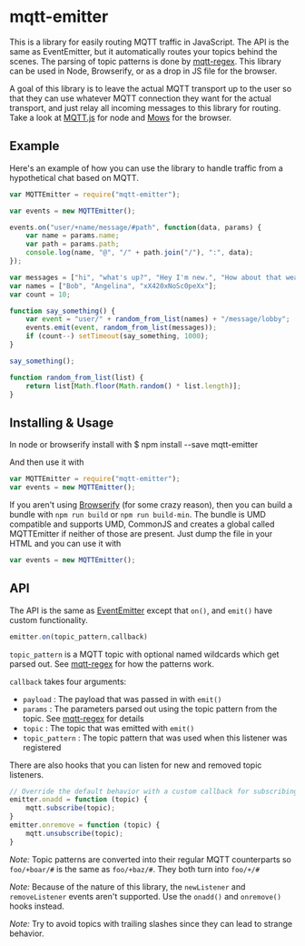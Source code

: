 mqtt-emitter
============

This is a library for easily routing MQTT traffic in JavaScript. The API is the same as EventEmitter, but it automatically routes your topics behind the scenes. The parsing of topic patterns is done by [mqtt-regex](https://github.com/RangerMauve/mqtt-regex). This library can be used in Node, Browserify, or as a drop in JS file for the browser.

A goal of this library is to leave the actual MQTT transport up to the user so that they can use whatever MQTT connection they want for the actual transport, and just relay all incoming messages to this library for routing. Take a look at [MQTT.js](https://github.com/adamvr/MQTT.js) for node and [Mows](https://github.com/mcollina/mows) for the browser.

Example
-------
Here's an example of how you can use the library to handle traffic from a hypothetical chat based on MQTT.
``` javascript
var MQTTEmitter = require("mqtt-emitter");

var events = new MQTTEmitter();

events.on("user/+name/message/#path", function(data, params) {
	var name = params.name;
	var path = params.path;
	console.log(name, "@", "/" + path.join("/"), ":", data);
});

var messages = ["hi", "what's up?", "Hey I'm new.", "How about that weather, eh?", "I know"];
var names = ["Bob", "Angelina", "xX420xNoSc0peXx"];
var count = 10;

function say_something() {
	var event = "user/" + random_from_list(names) + "/message/lobby";
	events.emit(event, random_from_list(messages));
	if (count--) setTimeout(say_something, 1000);
}

say_something();

function random_from_list(list) {
	return list[Math.floor(Math.random() * list.length)];
}
```

Installing & Usage
------------------
In node or browserify install with
  $ npm install --save mqtt-emitter

And then use it with
``` javascript
var MQTTEmitter = require("mqtt-emitter");
var events = new MQTTEmitter();
```
If you aren't using [Browserify](http://browserify.org/) (for some crazy reason), then you can build a bundle with `npm run build` or `npm run build-min`. The bundle is UMD compatible and supports UMD, CommonJS and creates a global called MQTTEmitter if neither of those are present.  Just dump the file in your HTML and you can use it with

``` javascript
var events = new MQTTEmitter();
```

API
---
The API is the same as [EventEmitter](https://nodejs.org/api/events.html) except that  `on()`, and `emit()` have custom functionality.
``` javascript
emitter.on(topic_pattern,callback)
```

`topic_pattern` is a MQTT topic with optional named wildcards which get parsed out. See [mqtt-regex](https://github.com/RangerMauve/mqtt-regex#how-params-work) for how the patterns work.

`callback` takes four arguments:
 - `payload` : The payload that was passed in with `emit()`
 - `params` : The parameters parsed out using the topic pattern from the topic. See [mqtt-regex](https://github.com/RangerMauve/mqtt-regex#how-params-work) for details
 - `topic` : The topic that was emitted with `emit()`
 - `topic_pattern` : The topic pattern that was used when this listener was registered

There are also hooks that you can listen for new and removed topic listeners.

``` javascript
// Override the default behavior with a custom callback for subscribing to topics
emitter.onadd = function (topic) {
	mqtt.subscribe(topic);
}
emitter.onremove = function (topic) {
	mqtt.unsubscribe(topic);
}
```

*Note:* Topic patterns are converted into their regular MQTT counterparts so `foo/+boar/#` is the same as `foo/+baz/#`. They both turn into `foo/+/#`

*Note:* Because of the nature of this library, the `newListener` and `removeListener` events aren't supported. Use the `onadd()` and `onremove()` hooks instead.

*Note:* Try to avoid topics with trailing slashes since they can lead to strange behavior.
